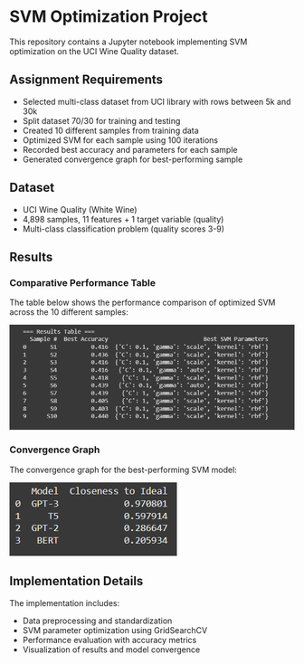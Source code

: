 # SVM Optimization Project

This repository contains a Jupyter notebook implementing SVM optimization on the UCI Wine Quality dataset.

## Assignment Requirements
- Selected multi-class dataset from UCI library with rows between 5k and 30k
- Split dataset 70/30 for training and testing
- Created 10 different samples from training data
- Optimized SVM for each sample using 100 iterations
- Recorded best accuracy and parameters for each sample
- Generated convergence graph for best-performing sample

## Dataset
- UCI Wine Quality (White Wine)
- 4,898 samples, 11 features + 1 target variable (quality)
- Multi-class classification problem (quality scores 3-9)

## Results

### Comparative Performance Table
The table below shows the performance comparison of optimized SVM across the 10 different samples:

<img src="https://github.com/ayu-shiirathore/Parameter-Optimization/blob/main/Screenshot%202025-04-19%20221213.png" alt="Sample Image" />

### Convergence Graph
The convergence graph for the best-performing SVM model:

<img src="https://github.com/ayu-shiirathore/Topsis-for-pretrained-models-of-text-generation/blob/main/Screenshot%202025-02-02%20212220.png" alt="Sample Image" />


## Implementation Details
The implementation includes:
- Data preprocessing and standardization
- SVM parameter optimization using GridSearchCV
- Performance evaluation with accuracy metrics
- Visualization of results and model convergence


